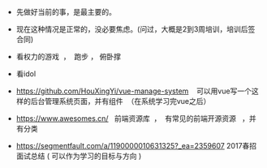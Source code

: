 


* 先做好当前的事，是最主要的。

* 现在这种情况是正常的，没必要焦虑。(问过，大概是2到3周培训，培训后签合同)


* 看权力的游戏  ，  跑步 ， 俯卧撑

* 看idol



* https://github.com/HouXingYi/vue-manage-system    可以用vue写一个这样的后台管理系统页面，并有组件  （在系统学习完vue之后）


* https://www.awesomes.cn/   前端资源库  ，  有常见的前端开源资源   ，并有分类

* https://segmentfault.com/a/1190000010631325?_ea=2359607    2017春招面试总结  ( 可以作为学习的目标与方向 )
















